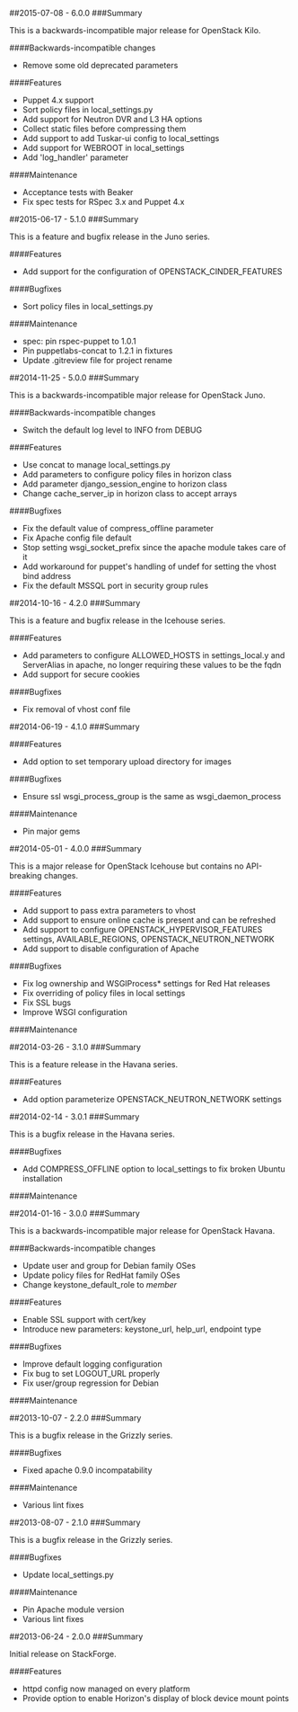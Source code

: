 ##2015-07-08 - 6.0.0
###Summary

This is a backwards-incompatible major release for OpenStack Kilo.

####Backwards-incompatible changes
- Remove some old deprecated parameters

####Features
- Puppet 4.x support
- Sort policy files in local_settings.py
- Add support for Neutron DVR and L3 HA options
- Collect static files before compressing them
- Add support to add Tuskar-ui config to local_settings
- Add support for WEBROOT in local_settings
- Add 'log_handler' parameter

####Maintenance
- Acceptance tests with Beaker
- Fix spec tests for RSpec 3.x and Puppet 4.x

##2015-06-17 - 5.1.0
###Summary

This is a feature and bugfix release in the Juno series.

####Features
- Add support for the configuration of OPENSTACK_CINDER_FEATURES

####Bugfixes
- Sort policy files in local_settings.py

####Maintenance
- spec: pin rspec-puppet to 1.0.1
- Pin puppetlabs-concat to 1.2.1 in fixtures
- Update .gitreview file for project rename

##2014-11-25 - 5.0.0
###Summary

This is a backwards-incompatible major release for OpenStack Juno.

####Backwards-incompatible changes
- Switch the default log level to INFO from DEBUG

####Features
- Use concat to manage local_settings.py
- Add parameters to configure policy files in horizon class
- Add parameter django_session_engine to horizon class
- Change cache_server_ip in horizon class to accept arrays

####Bugfixes
- Fix the default value of compress_offline parameter
- Fix Apache config file default
- Stop setting wsgi_socket_prefix since the apache module takes care of it
- Add workaround for puppet's handling of undef for setting the vhost bind
  address
- Fix the default MSSQL port in security group rules

##2014-10-16 - 4.2.0
###Summary

This is a feature and bugfix release in the Icehouse series.

####Features
- Add parameters to configure ALLOWED_HOSTS in settings_local.y and
  ServerAlias in apache, no longer requiring these values to be the fqdn
- Add support for secure cookies

####Bugfixes
- Fix removal of vhost conf file

##2014-06-19 - 4.1.0
###Summary

####Features
- Add option to set temporary upload directory for images

####Bugfixes
- Ensure ssl wsgi_process_group is the same as wsgi_daemon_process

####Maintenance
- Pin major gems

##2014-05-01 - 4.0.0
###Summary

This is a major release for OpenStack Icehouse but contains no API-breaking
changes.

####Features
- Add support to pass extra parameters to vhost
- Add support to ensure online cache is present and can be refreshed
- Add support to configure OPENSTACK_HYPERVISOR_FEATURES settings,
  AVAILABLE_REGIONS, OPENSTACK_NEUTRON_NETWORK
- Add support to disable configuration of Apache

####Bugfixes
- Fix log ownership and WSGIProcess* settings for Red Hat releases
- Fix overriding of policy files in local settings
- Fix SSL bugs
- Improve WSGI configuration

####Maintenance

##2014-03-26 - 3.1.0
###Summary

This is a feature release in the Havana series.

####Features
- Add option parameterize OPENSTACK_NEUTRON_NETWORK settings

##2014-02-14 - 3.0.1
###Summary

This is a bugfix release in the Havana series.

####Bugfixes
- Add COMPRESS_OFFLINE option to local_settings to fix broken Ubuntu
  installation

####Maintenance

##2014-01-16 - 3.0.0
###Summary

This is a backwards-incompatible major release for OpenStack Havana.

####Backwards-incompatible changes
- Update user and group for Debian family OSes
- Update policy files for RedHat family OSes
- Change keystone_default_role to _member_

####Features
- Enable SSL support with cert/key
- Introduce new parameters: keystone_url, help_url, endpoint type

####Bugfixes
- Improve default logging configuration
- Fix bug to set LOGOUT_URL properly
- Fix user/group regression for Debian

####Maintenance

##2013-10-07 - 2.2.0
###Summary

This is a bugfix release in the Grizzly series.

####Bugfixes
- Fixed apache 0.9.0 incompatability

####Maintenance
- Various lint fixes

##2013-08-07 - 2.1.0
###Summary

This is a bugfix release in the Grizzly series.

####Bugfixes
- Update local_settings.py

####Maintenance
- Pin Apache module version
- Various lint fixes

##2013-06-24 - 2.0.0
###Summary

Initial release on StackForge.

####Features
- httpd config now managed on every platform
- Provide option to enable Horizon's display of block device mount points
